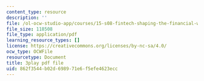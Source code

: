 ```yaml
---
content_type: resource
description: ''
file: /ol-ocw-studio-app/courses/15-s08-fintech-shaping-the-financial-world-spring-2020/862f3544b02d698971e6f5efe4623ecc_90JWoR9MfYU.pdf
file_size: 118508
file_type: application/pdf
learning_resource_types: []
license: https://creativecommons.org/licenses/by-nc-sa/4.0/
ocw_type: OCWFile
resourcetype: Document
title: 3play pdf file
uid: 862f3544-b02d-6989-71e6-f5efe4623ecc
---
```


